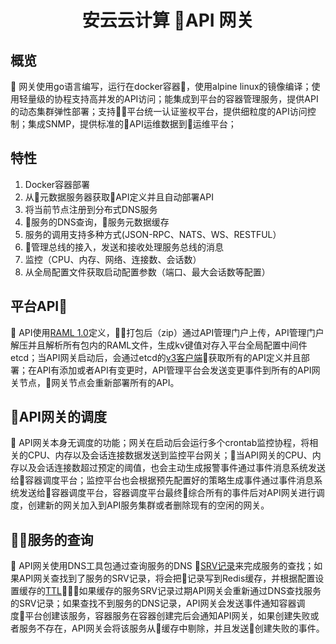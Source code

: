 # <center> 安云云计算 API 网关 </center> 
## 概览
   网关使用go语言编写，运行在docker容器，使用alpine linux的镜像编译；使用轻量级的协程支持高并发的API访问；能集成到平台的容器管理服务，提供API的动态集群弹性部署；支持平台统一认证鉴权平台，提供细粒度的API访问控制；集成SNMP，提供标准的API运维数据到运维平台；

## 特性
1. Docker容器部署
2. 从元数据服务器获取API定义并且自动部署API
3. 将当前节点注册到分布式DNS服务
4. 服务的DNS查询，服务元数据缓存
5. 服务的调用支持多种方式(JSON-RPC、NATS、WS、RESTFUL）
6. 管理总线的接入，发送和接收处理服务总线的消息
7. 监控（CPU、内存、网络、连接数、会话数）
8. 从全局配置文件获取启动配置参数（端口、最大会话数等配置）
## 平台API
   API使用[RAML 1.0](https://github.com/raml-org/raml-spec/blob/master/versions/raml-10/raml-10.md)定义，打包后（zip）通过API管理门户上传，API管理门户解压并且解析所有包内的RAML文件，生成kv键值对存入平台全局配置中间件etcd；当API网关启动后，会通过etcd的[v3客户端](https://github.com/coreos/etcd/tree/master/clientv3)获取所有的API定义并且部署；在API有添加或者API有变更时，API管理平台会发送变更事件到所有的API网关节点，网关节点会重新部署所有的API。
## API网关的调度
   API网关本身无调度的功能；网关在启动后会运行多个crontab监控协程，将相关的CPU、内存以及会话连接数据发送到监控平台网关；当API网关的CPU、内存以及会话连接数超过预定的阈值，也会主动生成报警事件通过事件消息系统发送给容器调度平台；监控平台也会根据预先配置好的策略生成事件通过事件消息系统发送给容器调度平台，容器调度平台最终综合所有的事件后对API网关进行调度，创建新的网关加入到API服务集群或者删除现有的空闲的网关。
## 服务的查询
   API网关使用DNS工具包通过查询服务的DNS [SRV记录](https://en.wikipedia.org/wiki/SRV_record)来完成服务的查找；如果API网关查找到了服务的SRV记录，将会把记录写到Redis缓存，并根据配置设置缓存的[TTL](https://en.wikipedia.org/wiki/Time_to_live)；如果缓存的服务SRV记录过期API网关会重新通过DNS查找服务的SRV记录；如果查找不到服务的DNS记录，API网关会发送事件通知容器调度平台创建该服务，容器服务在容器创建完后会通知API网关，如果创建失败或者服务不存在，API网关会将该服务从缓存中剔除，并且发送创建失败的事件。